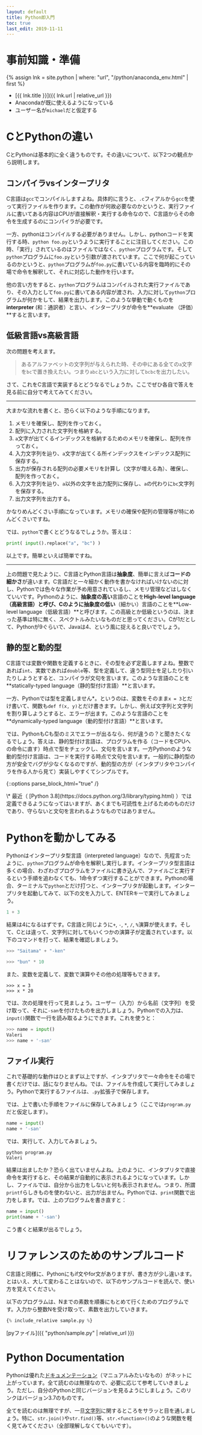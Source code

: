 ```yaml
---
layout: default
title: Python即入門
toc: true
last_edit: 2019-11-11
---
```


# 事前知識・準備

{% assign lnk = site.python | where: "url", "/python/anaconda_env.html" | first %}
- [{{ lnk.title }}]({{ lnk.url | relative_url }})
- Anacondaが既に使えるようになっている
- ユーザー名が`michael`だと仮定する

# CとPythonの違い

CとPythonは基本的に全く違うものです。その違いについて、以下2つの観点から説明します。

## コンパイラvsインタープリタ

C言語は`gcc`でコンパイルしますよね。具体的に言うと、`.c`フィアルから`gcc`を使って実行ファイルを作ります。この動作が何故必要なのかというと、実行ファイルに書いてある内容はCPUが直接解釈・実行する命令なので、C言語からその命令を生成するのにコンパイラが必要です。

一方、pythonはコンパイルする必要がありません。しかし、pythonコードを実行する時、`python foo.py`というように実行することに注目してください。この時、「実行」されているのはファイルではなく、`python`プログラムです。そして`python`プログラムに`foo.py`という引数が渡されています。ここで何が起こっているのかというと、`python`プログラムが`foo.py`に書いている内容を臨時的にその場で命令を解釈して、それに対応した動作を行います。

他の言い方をすると、`python`プログラムはコンパイルされた実行ファイルであり、その入力として`foo.py`に書いてある内容が渡され、入力に対して`python`プログラムが何かをして、結果を出力します。このような挙動で動くものを**interpreter** (和：通訳者）と言い、インタープリタが命令を**evaluate （評価）**すると言います。

## 低級言語vs高級言語

次の問題を考えます。

> あるアルファベットの文字列が与えられた時、その中にある全ての`a`文字を`bc`で置き換えたい。つまり`abc`という入力に対して`bcbc`を出力したい。

さて、これをC言語で実装するとどうなるでしょうか。ここでぜひ各自で答えを見る前に自分で考えてみてください。

---

大まかな流れを書くと、恐らく以下のような手順になります。

1. メモリを確保し、配列を作っておく。
2. 配列に入力された文字列を格納する。
3. `a`文字が出てくるインデックスを格納するためのメモリを確保し、配列を作っておく。
4. 入力文字列を辿り、`a`文字が出てくる所インデックスをインデックス配列に保存する。
5. 出力が保存される配列の必要メモリを計算し（文字が増える為）、確保し、配列を作っておく。
6. 入力文字列を辿り、`a`以外の文字を出力配列に保存し、`a`の代わりに`bc`文字列を保存する。
7. 出力文字列を出力する。

かなりめんどくさい手順になっています。メモリの確保や配列の管理等が特にめんどくさいですね。

では、`python`で書くとどうなるでしょうか。答えは：

```python
print( input().replace("a", "bc") )
```

以上です。簡単といえば簡単ですね。

---

上の問題で見たように、C言語とPython言語は**抽象度**、簡単に言えば**コードの細かさ**が違います。C言語だと一々細かく動作を書かなければいけないのに対し、Pythonでは色々な作業が予め用意されているし、メモリ管理などはしなくていいです。Pythonのように、**抽象度の高い**言語のことを**High-level language （高級言語）**と呼び、Cのように**抽象度の低い**（細かい）言語のことを**Low-level language（低級言語）**と呼びます。この高級とか低級というのは、決まった基準は特に無く、スペクトルみたいなものだと思ってください。Cが1だとして、Pythonが9ぐらいで、Javaは4、という風に捉えると良いででしょう。

## 静的型と動的型

C言語では変数や関数を定義するときに、その型を必ず定義しますよね。整数であれば`int`、実数であれば`double`等、型を定義して、違う型同士を足したり引いたりしようとすると、コンパイラが文句を言います。このような言語のことを**statically-typed language（静的型付け言語）**と言います。

一方、Pythonでは型を定義しません\*。というのは、変数をそのまま`x = 3`とだけ書いて、関数も`def f(x, y)`とだけ書きます。しかし、例えば文字列と文字列を割り算しようとすると、エラーが出ます。このような言語のことを**dynamically-typed language（動的型付け言語）**と言います。

では、PythonもCも型のミスでエラーが出るなら、何が違うの？と聞きたくなるでしょう。答えは、静的型付け言語は、プログラムを作る（コードをCPUへの命令に直す）時点で型をチェックし、文句を言います。一方Pythonのような動的型付け言語は、コードを実行する時点で文句を言います。一般的に静的型の方が安全でバグが少なくなるのですが、動的型の方が（インタプリタやコンパイラを作る人から見て）実装しやすくてシンプルです。

{::options parse_block_html="true" /}
<div class="footnote">\* 最近（ [Python 3.8](https://docs.python.org/3/library/typing.html) ）では定義できるようになってはいますが、あくまでも可読性を上げるためのものだけであり、守らないと文句を言われるようなものではありません。</div>

# Pythonを動かしてみる

Pythonはインタープリタ型言語（interpreted language）なので、先程言ったように、`python`プログラムが命令を解釈し実行します。インタープリタ型言語は多くの場合、わざわざプログラムをファイルに書き込んで、ファイルごと実行するという手順を追わなくても、1命令ずつ実行することができます。Pythonの場合、ターミナルで`python`とだけ打つと、インタープリタが起動します。インタープリタを起動してみて、以下の文を入力して、ENTERキーで実行してみましょう。

```python
1 + 3
```

結果は4になるはずです。C言語と同じように`+`, `-`, `*`, `/`, `%`演算が使えます。そして、Cとは違って、文字列に対してもいくつかの演算子が定義されています。以下のコマンドを打って、結果を確認しましょう。

```python
>>> "Saitama" + "-ken"
```

```python
>>> "bun" * 10
```

また、変数を定義して、変数で演算やその他の処理等もできます。

```
>>> x = 3
>>> x * 20
```

では、次の処理を行って見ましょう。ユーザー（入力）から名前（文字列）を受け取って、それに`-san`を付けたものを出力しましょう。Pythonでの入力は、`input()`関数で一行を読み取るようにできます。これを使うと：

```python
>>> name = input()
Valeri
>>> name + '-san'
```

## ファイル実行

これで基礎的な動作はひとまず以上ですが、インタプリタで一々命令をその場で書くだけでは、話になりませんね。では、ファイルを作成して実行してみましょう。Pythonで実行するファイルは、`.py`拡張子で保存します。

では、上で書いた手順をファイルに保存してみましょう（ここでは`program.py`だと仮定します）。

```python
name = input()
name + '-san'
```

では、実行して、入力してみましょう。

```
python program.py
Valeri
```

結果は出ましたか？恐らく出ていませんよね。上のように、インタプリタで直接命令を実行すると、その結果が自動的に表示されるようになっています。しかし、ファイルでは、自分から出力をしないと何も表示されません。つまり、所謂`printf`らしきものを使わないと、出力が出ません。Pythonでは、`print`関数で出力をします。では、上のプログラムを書き直すと：

```python
name = input()
print(name + '-san')
```
こう書くと結果が出るでしょう。


# リファレンスのためのサンプルコード

C言語と同様に、Pythonにもif文やfor文がありますが、書き方が少し違います。とはいえ、大して変わることはないので、以下のサンプルコードを読んで、使い方を覚えてください。

以下のプログラムは、Nまでの素数を順番にもとめて行くためのプログラムです。入力から整数Nを受け取って、素数を出力していきます。

```python
{% include_relative sample.py %}
```

[pyファイル]({{ "python/sample.py" | relative_url }})

# Python Documentation

Pythonは優れた[ドキュメンテーション](https://docs.python.org/3.7/)（マニュアルみたいなもの）がネットに上がっています。全て読むのは無理なので、必要に応じて参考していきましょう。ただし、自分のPythonと同じバージョンを見るようにしましょう。このリンクはバージョン3.7のものです。

全てを読むのは無理ですが、一旦[文字列](https://docs.python.org/3.7/library/stdtypes.html#text-sequence-type-str)に関するところをサラッと目を通しましょう。特に、`str.join()`や`str.find()`等、`str.<function>()`のような関数を軽く見てみてください（全部理解しなくてもいいです）。
